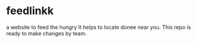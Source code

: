 # feedlinkk
a website to feed the hungry
It helps to locate donee near you.
This repo is ready to make changes by team.